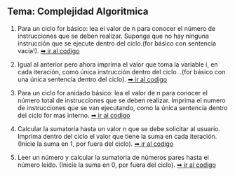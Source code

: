## Tema: Complejidad Algoritmica

1.  Para un ciclo for básico: lea el valor de n para conocer el número de instrucciones que se deben realizar. Suponga que no hay ninguna instrucción que se ejecute dentro del ciclo.(for básico con sentencia vacía!). [➡ ir al codigo](https://github.com/iamcarlosmunoz/estructura-de-datos-no-lineales/blob/main/complejidad/E01.java)

2.  Igual al anterior pero ahora imprima el valor que toma la variable i, en cada iteración, como única instrucción dentro del ciclo. .(for básico con una única sentencia dentro del ciclo). [➡ ir al codigo](https://github.com/iamcarlosmunoz/estructura-de-datos-no-lineales/blob/main/complejidad/E02.java)

3.  Para un ciclo for anidado básico: lea el valor de n para conocer el número total de instrucciones que se deben realizar. Imprima el numero de instrucciones que se van ejecutando, como la única sentencia dentro del ciclo for mas interno. [➡ ir al codigo](https://github.com/iamcarlosmunoz/estructura-de-datos-no-lineales/blob/main/complejidad/E03.java)

4.  Calcular la sumatoria hasta un valor n que se debe solicitar al usuario. Imprima dentro del ciclo el valor que tiene la suma en cada iteración. (Inicie la suma en 1, por fuera del ciclo). [➡ ir al codigo](https://github.com/iamcarlosmunoz/estructura-de-datos-no-lineales/blob/main/complejidad/E04.java)

5.  Leer un número y calcular la sumatoria de números pares hasta el número leído. (Inicie la suma en 0, por fuera del ciclo). [➡ ir al codigo](https://github.com/iamcarlosmunoz/estructura-de-datos-no-lineales/blob/main/complejidad/E05.java)
